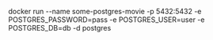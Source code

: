 docker run --name some-postgres-movie -p 5432:5432 -e POSTGRES_PASSWORD=pass -e POSTGRES_USER=user -e POSTGRES_DB=db -d postgres